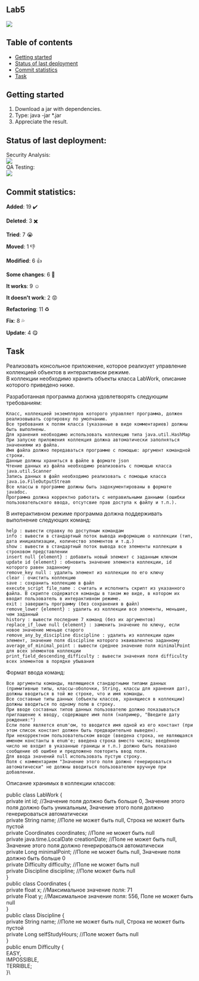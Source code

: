 ## Lab5
<img src="https://www.usertesting.com/sites/default/files/inline-images/UXrocks.jpg">

## Table of contents

- [Getting started](#getting-started)
- [Status of last deployment](#status-of-last-deployment)
- [Commit statistics](#commit-statistics)
- [Task](#task)

## Getting started
1) Download a jar with dependencies.
2) Type: java -jar *.jar 
3) Appreciate the result.

## Status of last deployment:
Security Analysis:<br>
<img src="https://github.com/ulyanovskk/lab5/workflows/CodeQL/badge.svg"></br>
QA Testing:<br>
<img src="https://github.com/ulyanovskk/lab5/workflows/Testing/badge.svg"></br>

## Commit statistics:

**Added**: 19 :heavy_check_mark:

**Deleted**: 3 :heavy_multiplication_x:

**Tried**: 7 :sob:

**Moved**: 1 :-1:

**Modified**: 6 :+1:

**Some changes**: 6 :hankey:

**It works**: 9 :relaxed:

**It doesn't work**: 2 :rage:

**Refactoring**: 11 :recycle:

**Fix**: 8 :sweat_drops:

**Update**: 4 :yum:

## Task

Реализовать консольное приложение, которое реализует управление коллекцией объектов в интерактивном режиме.\
В коллекции необходимо хранить объекты класса LabWork, описание которого приведено ниже.

Разработанная программа должна удовлетворять следующим требованиям:

    Класс, коллекцией экземпляров которого управляет программа, должен реализовывать сортировку по умолчанию.
    Все требования к полям класса (указанные в виде комментариев) должны быть выполнены.
    Для хранения необходимо использовать коллекцию типа java.util.HashMap
    При запуске приложения коллекция должна автоматически заполняться значениями из файла.
    Имя файла должно передаваться программе с помощью: аргумент командной строки.
    Данные должны храниться в файле в формате json
    Чтение данных из файла необходимо реализовать с помощью класса java.util.Scanner
    Запись данных в файл необходимо реализовать с помощью класса java.io.FileOutputStream
    Все классы в программе должны быть задокументированы в формате javadoc.
    Программа должна корректно работать с неправильными данными (ошибки пользовательского ввода, отсутсвие прав доступа к файлу и т.п.).

В интерактивном режиме программа должна поддерживать выполнение следующих команд:

    help : вывести справку по доступным командам
    info : вывести в стандартный поток вывода информацию о коллекции (тип, дата инициализации, количество элементов и т.д.)
    show : вывести в стандартный поток вывода все элементы коллекции в строковом представлении
    insert null {element} : добавить новый элемент с заданным ключом
    update id {element} : обновить значение элемента коллекции, id которого равен заданному
    remove_key null : удалить элемент из коллекции по его ключу
    clear : очистить коллекцию
    save : сохранить коллекцию в файл
    execute_script file_name : считать и исполнить скрипт из указанного файла. В скрипте содержатся команды в таком же виде, в котором их вводит пользователь в интерактивном режиме.
    exit : завершить программу (без сохранения в файл)
    remove_lower {element} : удалить из коллекции все элементы, меньшие, чем заданный
    history : вывести последние 7 команд (без их аргументов)
    replace_if_lowe null {element} : заменить значение по ключу, если новое значение меньше старого
    remove_any_by_discipline discipline : удалить из коллекции один элемент, значение поля discipline которого эквивалентно заданному
    average_of_minimal_point : вывести среднее значение поля minimalPoint для всех элементов коллекции
    print_field_descending_difficulty : вывести значения поля difficulty всех элементов в порядке убывания

Формат ввода команд:

    Все аргументы команды, являющиеся стандартными типами данных (примитивные типы, классы-оболочки, String, классы для хранения дат), должны вводиться в той же строке, что и имя команды.
    Все составные типы данных (объекты классов, хранящиеся в коллекции) должны вводиться по одному полю в строку.
    При вводе составных типов данных пользователю должно показываться приглашение к вводу, содержащее имя поля (например, "Введите дату рождения:")
    Если поле является enum'ом, то вводится имя одной из его констант (при этом список констант должен быть предварительно выведен).
    При некорректном пользовательском вводе (введена строка, не являющаяся именем константы в enum'е; введена строка вместо числа; введённое число не входит в указанные границы и т.п.) должно быть показано сообщение об ошибке и предложено повторить ввод поля.
    Для ввода значений null использовать пустую строку.
    Поля с комментарием "Значение этого поля должно генерироваться автоматически" не должны вводиться пользователем вручную при добавлении.

Описание хранимых в коллекции классов:

public class LabWork {\
private int id; //Значение поля должно быть больше 0, Значение этого поля должно быть уникальным, Значение этого поля должно генерироваться автоматически\
private String name; //Поле не может быть null, Строка не может быть пустой\
private Coordinates coordinates; //Поле не может быть null\
private java.time.LocalDate creationDate; //Поле не может быть null, Значение этого поля должно генерироваться автоматически\
private Long minimalPoint; //Поле не может быть null, Значение поля должно быть больше 0\
private Difficulty difficulty; //Поле не может быть null\
private Discipline discipline; //Поле может быть null\
}\
public class Coordinates {\
private float x; //Максимальное значение поля: 71\
private Float y; //Максимальное значение поля: 556, Поле не может быть null\
}\
public class Discipline {\
private String name; //Поле не может быть null, Строка не может быть пустой\
private Long selfStudyHours; //Поле может быть null\
}\
public enum Difficulty {\
EASY,\
IMPOSSIBLE,\
TERRIBLE;\
}\
